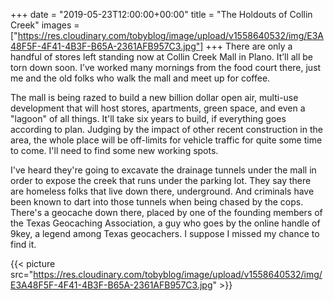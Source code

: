 +++
date = "2019-05-23T12:00:00+00:00"
title = "The Holdouts of Collin Creek"
images = ["https://res.cloudinary.com/tobyblog/image/upload/v1558640532/img/E3A48F5F-4F41-4B3F-B65A-2361AFB957C3.jpg"]
+++
There are only a handful of stores left standing now at Collin Creek Mall in Plano. It’ll all be torn down soon. I’ve worked many mornings from the food court there, just me and the old folks who walk the mall and meet up for coffee.

The mall is being razed to build a new billion dollar open air, multi-use development that will host stores, apartments, green space, and even a "lagoon" of all things. It'll take six years to build, if everything goes according to plan. Judging by the impact of other recent construction in the area, the whole place will be off-limits for vehicle traffic for quite some time to come. I'll need to find some new working spots.

I've heard they're going to excavate the drainage tunnels under the mall in order to expose the creek that runs under the parking lot. They say there are homeless folks that live down there, underground. And criminals have been known to dart into those tunnels when being chased by the cops. There's a geocache down there, placed by one of the founding members of the Texas Geocaching Association, a guy who goes by the online handle of 9key, a legend among Texas geocachers. I suppose I missed my chance to find it.

{{< picture src="https://res.cloudinary.com/tobyblog/image/upload/v1558640532/img/E3A48F5F-4F41-4B3F-B65A-2361AFB957C3.jpg" >}}
